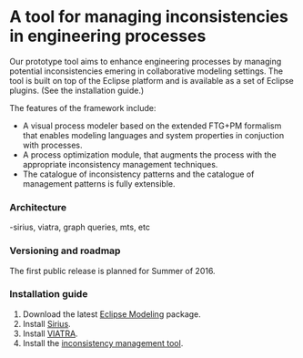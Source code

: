 # A tool for managing inconsistencies in engineering processes

Our prototype tool aims to enhance engineering processes by managing potential inconsistencies emering in collaborative modeling settings. The tool is built on top of the Eclipse platform and is available as a set of Eclipse plugins. (See the installation guide.)

The features of the framework include:
 -  A visual process modeler based on the extended FTG+PM formalism that enables modeling languages and system properties in conjuction with processes.
 -  A process optimization module, that augments the process with the appropriate inconsistency management techniques.
 -  The catalogue of inconsistency patterns and the catalogue of management patterns is fully extensible.


### Architecture
-sirius, viatra, graph queries, mts, etc

### Versioning and roadmap
The first public release is planned for Summer of 2016.

### Installation guide
1. Download the latest [Eclipse Modeling](http://www.eclipse.org/downloads/packages/eclipse-modeling-tools/lunar) package.
2. Install [Sirius](https://eclipse.org/sirius/download.html).
3. Install [VIATRA](https://eclipse.org/viatra/downloads.php).
4. Install the  [inconsistency management tool](https://github.com/david-istvan/icm/raw/master/releng/be.uantwerpen.msdl.icm.processmodeler.update/site.xml).
